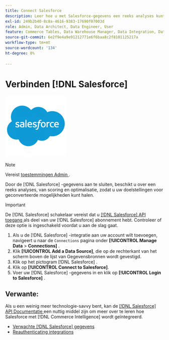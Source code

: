 ```yaml
---
title: Connect Salesforce
description: Leer hoe u met Salesforce-gegevens een reeks analyses kunt maken, van scoring tot optimalisatie, zodat u uw doelstellingen voor geconverteerde mogelijkheden kunt halen.
exl-id: 249b2b40-8c8a-4616-9383-17690f07003d
role: Admin, Data Architect, Data Engineer, User
feature: Commerce Tables, Data Warehouse Manager, Data Integration, Data Import/Export
source-git-commit: 6e2f9e4a9e91212771e6f6baa8c2f8101125217a
workflow-type: tm+mt
source-wordcount: '134'
ht-degree: 0%

---
```


# Verbinden [!DNL Salesforce]

![](../../../assets/Salesforce_Logo.png)

>[!NOTE]
>
>Vereist [ toestemmingen Admin ](../../../administrator/user-management/user-management.md).

Door de [!DNL Salesforce] -gegevens aan te sluiten, beschikt u over een reeks analyses, van scoring en optimalisatie, zodat u uw doelstellingen voor geconverteerde mogelijkheden kunt halen.

>[!IMPORTANT]
>
>De [!DNL Salesforce] schakelaar vereist dat u [[!DNL Salesforce]  API toegang ](../integrations/salesforce.md) als deel van uw [!DNL Salesforce] abonnement hebt. Controleer of deze optie is ingeschakeld voordat u aan de slag gaat.

1. Als u de [!DNL Salesforce] -integratie aan uw account wilt toevoegen, navigeert u naar de `Connections` pagina onder **[!UICONTROL Manage Data** > **Connections]** .
1. Klik **[!UICONTROL Add a Data Source]**, die op de rechterkant van het scherm boven de lijst van Gegevensbronnen wordt gevestigd.
1. Klik op het pictogram [!DNL Salesforce] .
1. Klik op **[!UICONTROL Connect to Salesforce]**.
1. Voer uw [!DNL Salesforce] -gegevens in en klik op **[!UICONTROL Login to Salesforce]** .

## Verwante:

Als u een weinig meer technologie-savvy bent, kan de [[!DNL Salesforce]  API Documentatie ](https://developer.salesforce.com/docs/atlas.en-us.api_rest.meta/api_rest/intro_what_is_rest_api.htm) een nuttig middel zijn om meer over te leren hoe Salesforce met [!DNL Commerce Intelligence] wordt geïntegreerd.

* [Verwachte  [!DNL Salesforce]  gegevens](../integrations/salesforce-data.md)
* [ Reauthenticating integrations ](https://experienceleague.adobe.com/docs/commerce-knowledge-base/kb/how-to/mbi-reauthenticating-integrations.html?lang=nl-NL)
